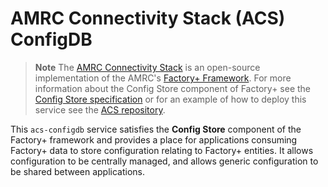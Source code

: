 # AMRC Connectivity Stack (ACS) ConfigDB

> **Note**
> The [AMRC Connectivity Stack](https://github.com/AMRC-FactoryPlus/amrc-connectivity-stack) is an open-source implementation of the AMRC's [Factory+ Framework](https://factoryplus.app.amrc.co.uk). For more information about the Config Store component of Factory+ see the [Config Store specification](https://factoryplus.app.amrc.co.uk) or for an example of how to deploy this service see the [ACS repository](https://github.com/AMRC-FactoryPlus/amrc-connectivity-stack).

This `acs-configdb` service satisfies the **Config Store** component of the Factory+ framework and provides a place for applications consuming Factory+ data to store configuration relating to Factory+ entities. It allows configuration to be centrally managed, and allows generic configuration to be shared between applications.